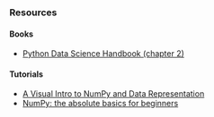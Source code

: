 ### Resources


#### Books
- [Python Data Science Handbook (chapter 2)](https://jakevdp.github.io/PythonDataScienceHandbook/index.html)



#### Tutorials
- [A Visual Intro to NumPy and Data Representation](https://jalammar.github.io/visual-numpy/)
- [NumPy: the absolute basics for beginners](https://numpy.org/doc/stable/user/absolute_beginners.html)